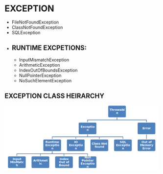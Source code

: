 # EXCEPTION

<ul>

<li>FileNotFoundException</li>
<li>ClassNotFoundException</li>
<li>SQLException</li>
<li>
 <h2>RUNTIME EXCPETIONS:</h2>
<ul>
<li>InputMismatchException</li>
<li>ArithmeticException</li>
<li>IndexOutOfBoundsException</li>
<li>NullPointerException</li>
<li>NoSuchElementException</li>
</ul>
</li>
</ul>

## EXCEPTION CLASS HEIRARCHY

<img src="Images/exceptionClassHeirarchy.png">
